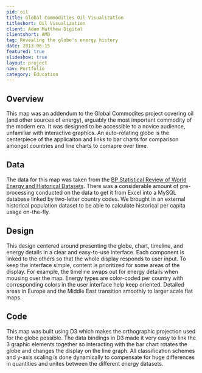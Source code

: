 ```yaml
---
pid: oil
title: Global Commodities Oil Visualization
titleshort: Oil Visualization
client: Adam Matthew Digital
clientshort: AMD
tag: Revealing the globe's energy history
date: 2013-06-15
featured: true
slideshow: true
layout: project
nav: Portfolio
category: Education
---
```


## Overview
This map was an addendum to the Global Commodites project covering oil (and other sources of energy), arguably the most important commodity of the modern era. It was designed to be accessible to a novice audience, unfamiliar with interactive graphics. An auto-rotating globe is the centerpiece of the applicaiton and links to bar charts for comparison amongst countries and line charts to comapre over time.

## Data
The data for this map was taken from the [BP Statistical Review of World Energy and Historical Datasets](http://www.bp.com/en/global/corporate/about-bp/energy-economics/statistical-review-of-world-energy.html). There was a considerable amount of pre-processing conducted on the data to get it from Excel into a MySQL database linked by two-letter country codes. We brought in an external historical population dataset to be able to calculate historical per capita usage on-the-fly.

## Design
This design centered around presenting the globe, chart, timeline, and energy details in a clear and easy-to-use interface. Each component is linked to the others so that the whole display responds to user input. To keep the interface simple, content is prioritized for some areas of the display. For example, the timeline swaps out for energy details when mousing over the map. Energy types are color-coded per country with corresponding colors in the user interface help keep oriented. Detailed areas in Europe and the Middle East transition smoothly to larger scale flat maps.


## Code
This map was built using D3 which makes the orthographic projection used for the globe possible. The data bindings in D3 made it very easy to link the 3 graphic elements together so interacting with the bar chart rotates the globe and changes the display on the line graph. All classification schemes and y-axis scaling is done dynamically to compensate for huge differences in quantities and unites between the different energy datasets.
